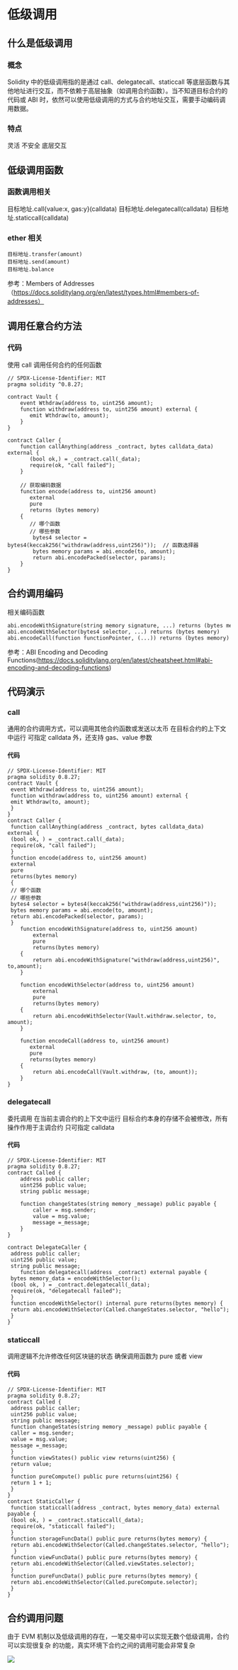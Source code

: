 # 低级调用

## 什么是低级调用

### 概念

Solidity 中的低级调用指的是通过 call、delegatecall、staticcall 等底层函数与其他地址进行交互，而不依赖于高层抽象（如调用合约函数）。当不知道目标合约的代码或 ABI 时，依然可以使用低级调用的方式与合约地址交互，需要手动编码调用数据。

### 特点

   灵活
   不安全
   底层交互

## 低级调用函数

### 函数调用相关

   目标地址.call{value:x, gas:y}(calldata)
   目标地址.delegatecall(calldata)
   目标地址.staticcall(calldata)

### ether 相关

    目标地址.transfer(amount)
    目标地址.send(amount)
    目标地址.balance

参考：Members of Addresses（<https://docs.soliditylang.org/en/latest/types.html#members-of-addresses）>

## 调用任意合约方法

### 代码

使用 call 调用任何合约的任何函数

```solidity
// SPDX-License-Identifier: MIT
pragma solidity ^0.8.27;

contract Vault {
    event Wthdraw(address to, uint256 amount);
    function withdraw(address to, uint256 amount) external {
       emit Wthdraw(to, amount);
    }
}

contract Caller {
    function callAnything(address _contract, bytes calldata_data) external {
       (bool ok,) = _contract.call(_data);
       require(ok, "call failed");
    }
    
    // 获取编码数据
    function encode(address to, uint256 amount)
       external
       pure
       returns (bytes memory)
    {
       // 哪个函数
       // 哪些参数
        bytes4 selector = bytes4(keccak256("withdraw(address,uint256)"));  // 函数选择器
        bytes memory params = abi.encode(to, amount);
        return abi.encodePacked(selector, params);
    }
}
```

## 合约调用编码

相关编码函数

```solidity
abi.encodeWithSignature(string memory signature, ...) returns (bytes memory)
abi.encodeWithSelector(bytes4 selector, ...) returns (bytes memory)
abi.encodeCall(function functionPointer, (...)) returns (bytes memory)
```

参考：ABI Encoding and Decoding Functions(<https://docs.soliditylang.org/en/latest/cheatsheet.html#abi-encoding-and-decoding-functions>)

## 代码演示

### call

   通用的合约调用方式，可以调用其他合约函数或发送以太币
   在目标合约的上下文中运行
   可指定 calldata 外，还支持 gas、value 参数

#### 代码

```solidity
// SPDX-License-Identifier: MIT
pragma solidity 0.8.27;
contract Vault {
 event Wthdraw(address to, uint256 amount);
 function withdraw(address to, uint256 amount) external {
 emit Wthdraw(to, amount);
 }
}
contract Caller {
 function callAnything(address _contract, bytes calldata_data) external {
 (bool ok, ) = _contract.call(_data);
 require(ok, "call failed");
 }
 function encode(address to, uint256 amount)
 external
 pure
 returns(bytes memory)
 {
 // 哪个函数
 // 哪些参数
 bytes4 selector = bytes4(keccak256("withdraw(address,uint256)"));
 bytes memory params = abi.encode(to, amount);
 return abi.encodePacked(selector, params);
 }
    function encodeWithSignature(address to, uint256 amount)
        external
        pure
        returns(bytes memory)
    {
        return abi.encodeWithSignature("withdraw(address,uint256)", to,amount);
    }

    function encodeWithSelector(address to, uint256 amount)
        external
        pure
        returns(bytes memory)
    {
        return abi.encodeWithSelector(Vault.withdraw.selector, to, amount);
    }

    function encodeCall(address to, uint256 amount)
       external
       pure
       returns(bytes memory)
    {
        return abi.encodeCall(Vault.withdraw, (to, amount));
    }
}
```

### delegatecall

委托调用
在当前主调合约的上下文中运行
目标合约本身的存储不会被修改，所有操作作用于主调合约
只可指定 calldata

#### 代码

```solidity
// SPDX-License-Identifier: MIT
pragma solidity 0.8.27;
contract Called {
    address public caller;
    uint256 public value;
    string public message;
 
    function changeStates(string memory _message) public payable {
        caller = msg.sender;
        value = msg.value;
        message =_message;
    }
}

contract DelegateCaller {
 address public caller;
 uint256 public value;
 string public message;
    function delegatecall(address _contract) external payable {
 bytes memory_data = encodeWithSelector();
 (bool ok, ) = _contract.delegatecall(_data);
 require(ok, "delegatecall failed");
 }
 function encodeWithSelector() internal pure returns(bytes memory) {
 return abi.encodeWithSelector(Called.changeStates.selector, "hello");
 }
}
```

### staticcall

调用逻辑不允许修改任何区块链的状态
确保调用函数为 pure 或者 view

#### 代码

```solidity
// SPDX-License-Identifier: MIT
pragma solidity 0.8.27;
contract Called {
 address public caller;
 uint256 public value;
 string public message;
 function changeStates(string memory _message) public payable {
 caller = msg.sender;
 value = msg.value;
 message =_message;
 }
 function viewStates() public view returns(uint256) {
 return value;
 }
 function pureCompute() public pure returns(uint256) {
 return 1 + 1;
 }
}
contract StaticCaller {
 function staticcall(address _contract, bytes memory_data) external
payable {
 (bool ok, ) = _contract.staticcall(_data);
 require(ok, "staticcall failed");
 }
 function storageFuncData() public pure returns(bytes memory) {
 return abi.encodeWithSelector(Called.changeStates.selector, "hello");
  }
 function viewFuncData() public pure returns(bytes memory) {
 return abi.encodeWithSelector(Called.viewStates.selector);
 }
 function pureFuncData() public pure returns(bytes memory) {
 return abi.encodeWithSelector(Called.pureCompute.selector);
 }
}
```

## 合约调用问题

由于 EVM 机制以及低级调用的存在，一笔交易中可以实现无数个低级调用，合约可以实现很复杂
的功能，真实环境下合约之间的调用可能会非常复杂

![](./010-1.png)
